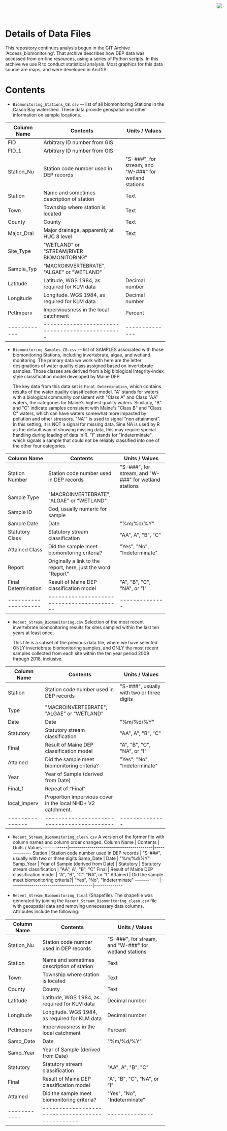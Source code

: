 <img
    src="https://www.cascobayestuary.org/wp-content/uploads/2014/04/logo_sm.jpg"
    style="position:absolute;top:10px;right:50px;" />

# Details of Data Files
This repository continues analysis begun in the GIT Archive
'Access_biomonitoring'.  That archive describes how DEP data was accessed 
from on-line resources, using a series of Python scripts. In this archive
we use R to conduct statistical analysis. Most graphics for this data source are
maps, and were developed in ArcGIS.

# Contents
*   `Biomonitoring_Stations_CB.csv` -- list of all biomonitoring Stations in the
    Casco Bay watershed. These data provide geospatial and other information
    on sample locations.

Column Name | Contents                                      | Units / Values
------------|-----------------------------------------------|--------------
FID         | Arbitrary ID number from GIS                  |
FID_1       | Arbitrary ID number from GIS                  |
Station_Nu  | Station code number used in DEP records       | "S-###", for stream, and "W-###" for wetland stations
Station     | Name and sometimes description of station     | Text
Town        | Township where station is located             | Text
County      | County                                        | Text
Major_Drai  | Major drainage, apparently at HUC 8 level     | Text
Site_Type   | "WETLAND" or "STREAM/RIVER BIOMONITORING"     |  
Sample_Typ  | "MACROINVERTEBRATE", "ALGAE" or "WETLAND"     |  
Latitude    | Latitude,  WGS 1984, as required for KLM data | Decimal number
Longitude   | Longitude. WGS 1984, as required for KLM data | Decimal number
PctImperv   | Imperviousness in the local catchment         | Percent
------------|-----------------------------------------------|--------------

*   `Biomonitoring_Samples_CB.csv` -- list of SAMPLES associated with those 
    biomonitoring Stations, including invertebrate, algae, and wetland
    monitoring. The primary data we work with here are the letter designations
    of water quality class assigned based on invertebrate samples.  Those
    classes are derived from a big biological integrity-index style
    classification model developed by Maine DEP.

    The key data from this data set is `Final Determination`, which contains
    results of the water quality classification model.  "A" stands for waters
    with a biological community consistent with "Class A" and Class "AA" waters,
    the categories for Maine's highest quality waters.  Similarly, "B" and "C"
    indicate samples consistent with Maine's "Class B" and "Class C" waters,
    which can have waters somewhat more impacted by pollution and other
    stressors.  "NA"" is used to signal "non attainment".  In this setting, it
    is NOT a signal for missing data. Sine NA is used by R as the default way of
    showing missing data, this may require special handling during loading of
    data in R. "I" stands for "Indeterminate", which signals a sample that
    could not be reliably classified into one of the other four categories.

Column Name         | Contents                                 | Units / Values
--------------------|------------------------------------------|--------------
Station Number      | Station code number used in DEP records  | "S-###", for stream, and "W-###" for wetland stations
Sample Type         | "MACROINVERTEBRATE", "ALGAE" or "WETLAND"| 
Sample ID           | Cod, usually numeric for sample          | 
Sample Date         | Date                                     | "%m/%d/%Y"
Statutory Class     | Statutory stream classification          | "AA", A", "B", "C"
Attained Class      | Did the sample meet biomonitoring criteria? | "Yes", "No", "Indeterminate" 
Report              | Originally a link to the report, here, just the word "Report" | 
Final Determination | Result of Maine DEP classification model | "A", "B", "C", "NA", or "I"
--------------------|------------------------------------------|--------------

    

*   `Recent_Stream_Biomonitoring.csv` Selection of the most recent invertebrate
    biomonitoring results for sites sampled within the last ten years at least 
    once.

    This file is a subset of the previous data file, where we have selected ONLY
    invertebrate biomonitoring samples, and ONLY the most recent samples
    collected from each site within the ten year period 2009 through 2018,
    inclusive.

Column Name    | Contents                                 | Units / Values
---------------|------------------------------------------|--------------
Station        | Station code number used in DEP records  | "S-###", usually with two or three digits 
Type           | "MACROINVERTEBRATE", "ALGAE" or "WETLAND"| 
Date           | Date                                     | "%m/%d/%Y" 
Statutory      | Statutory stream classification          | "AA", A", "B", "C" 
Final          | Result of Maine DEP classification model | "A", "B", "C", "NA", or "I" 
Attained       | Did the sample meet biomonitoring criteria?| "Yes", "No", "Indeterminate" 
Year           | Year of Sample (derived from Date)       | 
Final_f        | Repeat of "Final"                        | 
local_imperv   | Proportion impervious cover in the local NHD+ V2 catchment.| 
---------------|------------------------------------------|--------------

*   `Recent_Stream_Biomonitoring_clean.csv`  A version of the former file with
    column names and column order changed.
Column Name | Contents                                | Units / Values
------------|-----------------------------------------|--------------
Station     | Station code number used in DEP records | "S-###", usually with two or three digits 
Samp_Date   |  Date                                   | "%m/%d/%Y" 
Samp_Year   | Year of Sample (derived from Date)      | 
Statutory   | Statutory stream classification         | "AA", A", "B", "C" 
Final       |   Result of Maine DEP classification model | "A", "B", "C", "NA", or "I" 
Attained    | Did the sample meet biomonitoring criteria?| "Yes", "No", "Indeterminate" 
------------|-----------------------------------------|--------------

*   `Recent_Stream_Biomonitoring_final` (Shapefile). The shapefile was
    generated by joining the `Recent_Stream_Biomonitoring_clean.csv` file with 
    geospatial data and removing unnecessary data columns. Attributes include 
    the following:

Column Name | Contents                                      | Units / Values
------------|-----------------------------------------------|--------------
Station_Nu  | Station code number used in DEP records       | "S-###", for stream, and "W-###" for wetland stations
Station     | Name and sometimes description of station     | Text 
Town        | Township where station is located             | Text 
County      | County                                        | Text 
Latitude    | Latitude,  WGS 1984, as required for KLM data | Decimal number
Longitude   | Longitude. WGS 1984, as required for KLM data | Decimal number
PctImperv   | Imperviousness in the local catchment         | Percent
Samp_Date   |  Date                                         | "%m/%d/%Y" 
Samp_Year   | Year of Sample (derived from Date)            | 
Statutory   | Statutory stream classification               | "AA", A", "B", "C" 
Final       |   Result of Maine DEP classification model    | "A", "B", "C", "NA", or "I" 
Attained    | Did the sample meet biomonitoring criteria?   | "Yes", "No", "Indeterminate" 
------------|-----------------------------------------------|--------------

